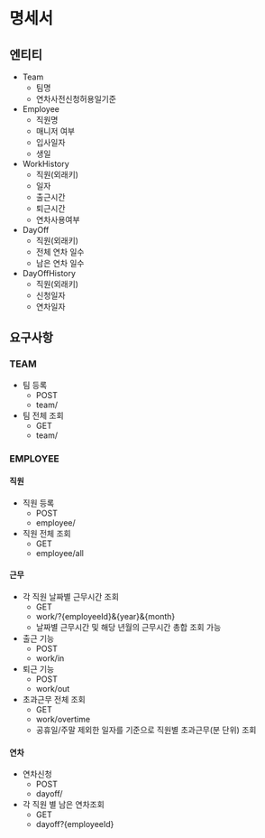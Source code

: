 # 명세서
## 엔티티
- Team
  - 팀명
  - 연차사전신청허용일기준
- Employee
  - 직원명
  - 매니저 여부
  - 입사일자
  - 생일
- WorkHistory
  - 직원(외래키)
  - 일자
  - 출근시간
  - 퇴근시간
  - 연차사용여부
- DayOff
  - 직원(외래키)
  - 전체 연차 일수
  - 남은 연차 일수
- DayOffHistory
  - 직원(외래키)
  - 신청일자
  - 연차일자

## 요구사항
### TEAM
- 팀 등록
  - POST
  - team/
- 팀 전체 조회
  - GET
  - team/
### EMPLOYEE
#### 직원
- 직원 등록
  - POST
  - employee/
- 직원 전체 조회
  - GET
  - employee/all
#### 근무
- 각 직원 날짜별 근무시간 조회
  - GET
  - work/?{employeeId}&{year}&{month}
  - 날짜별 근무시간 및 해당 년월의 근무시간 총합 조회 가능
- 출근 기능
  - POST
  - work/in
- 퇴근 기능
  - POST
  - work/out
- 초과근무 전체 조회
  - GET
  - work/overtime
  - 공휴일/주말 제외한 일자를 기준으로 직원별 초과근무(분 단위) 조회
#### 연차
- 연차신청
  - POST
  - dayoff/
- 각 직원 별 남은 연차조회
  - GET
  - dayoff?{employeeId}